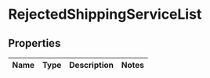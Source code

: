 
# RejectedShippingServiceList

## Properties
Name | Type | Description | Notes
------------ | ------------- | ------------- | -------------



